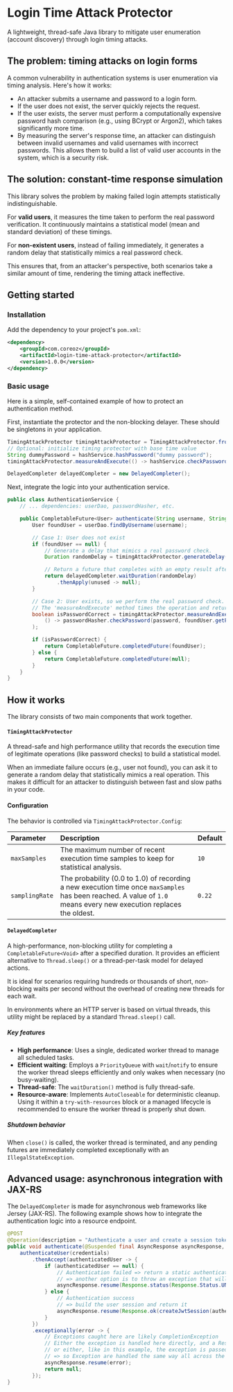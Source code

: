 # Login Time Attack Protector
A lightweight, thread-safe Java library to mitigate user enumeration (account discovery) through login timing attacks.

## The problem: timing attacks on login forms
A common vulnerability in authentication systems is user enumeration via timing analysis. Here's how it works:

* An attacker submits a username and password to a login form.
* If the user does not exist, the server quickly rejects the request.
* If the user exists, the server must perform a computationally expensive password hash comparison (e.g., using BCrypt or Argon2), which takes significantly more time.
* By measuring the server's response time, an attacker can distinguish between invalid usernames and valid usernames with incorrect passwords. This allows them to build a list of valid user accounts in the system, which is a security risk.

## The solution: constant-time response simulation
This library solves the problem by making failed login attempts statistically indistinguishable.

For **valid users**, it measures the time taken to perform the real password verification. It continuously maintains a statistical model (mean and standard deviation) of these timings.

For **non-existent users**, instead of failing immediately, it generates a random delay that statistically mimics a real password check.

This ensures that, from an attacker's perspective, both scenarios take a similar amount of time, rendering the timing attack ineffective.

## Getting started
### Installation
Add the dependency to your project's `pom.xml`:

```xml
<dependency>
    <groupId>com.coreoz</groupId>
    <artifactId>login-time-attack-protector</artifactId>
    <version>1.0.0</version>
</dependency>
```

### Basic usage
Here is a simple, self-contained example of how to protect an authentication method.

First, instantiate the protector and the non-blocking delayer. These should be singletons in your application.
```java
TimingAttackProtector timingAttackProtector = TimingAttackProtector.fromDefaultConfig();
// Optional: initialize timing protector with base time value
String dummyPassword = hashService.hashPassword("dummy password");
timingAttackProtector.measureAndExecute(() -> hashService.checkPassword("wrong-dummy-password", dummyPassword));

DelayedCompleter delayedCompleter = new DelayedCompleter();
```

Next, integrate the logic into your authentication service.
```java
public class AuthenticationService {
    // ... dependencies: userDao, passwordHasher, etc.

    public CompletableFuture<User> authenticate(String username, String password) {
        User foundUser = userDao.findByUsername(username);

        // Case 1: User does not exist
        if (foundUser == null) {
            // Generate a delay that mimics a real password check.
            Duration randomDelay = timingAttackProtector.generateDelay();

            // Return a future that completes with an empty result after the delay.
            return delayedCompleter.waitDuration(randomDelay)
                .thenApply(unused -> null);
        }

        // Case 2: User exists, so we perform the real password check.
        // The 'measureAndExecute' method times the operation and returns its result.
        boolean isPasswordCorrect = timingAttackProtector.measureAndExecute(
            () -> passwordHasher.checkPassword(password, foundUser.getPasswordHash())
        );

        if (isPasswordCorrect) {
            return CompletableFuture.completedFuture(foundUser);
        } else {
            return CompletableFuture.completedFuture(null);
        }
    }
}
```

## How it works
The library consists of two main components that work together.

#### `TimingAttackProtector`
A thread-safe and high performance utility that records the execution time of legitimate operations (like password checks) to build a statistical model.

When an immediate failure occurs (e.g., user not found), you can ask it to generate a random delay that statistically mimics a real operation. This makes it difficult for an attacker to distinguish between fast and slow paths in your code.

#### Configuration
The behavior is controlled via `TimingAttackProtector.Config`:

| Parameter      | Description                                                                                                                                                        | Default |
|:---------------|:-------------------------------------------------------------------------------------------------------------------------------------------------------------------|:--------|
| `maxSamples`   | The maximum number of recent execution time samples to keep for statistical analysis.                                                                              | `10`    |
| `samplingRate` | The probability (0.0 to 1.0) of recording a new execution time once `maxSamples` has been reached. A value of `1.0` means every new execution replaces the oldest. | `0.22`  |

#### `DelayedCompleter`
A high-performance, non-blocking utility for completing a `CompletableFuture<Void>` after a specified duration. It provides an efficient alternative to `Thread.sleep()` or a thread-per-task model for delayed actions.

It is ideal for scenarios requiring hundreds or thousands of short, non-blocking waits per second without the overhead of creating new threads for each wait.

In environments where an HTTP server is based on virtual threads, this utility might be replaced by a standard `Thread.sleep()` call.

##### Key features
* **High performance**: Uses a single, dedicated worker thread to manage all scheduled tasks.
* **Efficient waiting**: Employs a `PriorityQueue` with `wait`/`notify` to ensure the worker thread sleeps efficiently and only wakes when necessary (no busy-waiting).
* **Thread-safe**: The `waitDuration()` method is fully thread-safe.
* **Resource-aware**: Implements `AutoCloseable` for deterministic cleanup. Using it within a `try-with-resources` block or a managed lifecycle is recommended to ensure the worker thread is properly shut down.

##### Shutdown behavior
When `close()` is called, the worker thread is terminated, and any pending futures are immediately completed exceptionally with an `IllegalStateException`.

## Advanced usage: asynchronous integration with JAX-RS
The `DelayedCompleter` is made for asynchronous web frameworks like Jersey (JAX-RS). The following example shows how to integrate the authentication logic into a resource endpoint.

```java
@POST
@Operation(description = "Authenticate a user and create a session token")
public void authenticate(@Suspended final AsyncResponse asyncResponse, Credentials credentials) {
    authenticateUser(credentials)
        .thenAccept(authenticatedUser -> {
            if (authenticatedUser == null) {
                // Authentication failed => return a static authentication failed object
                // => another option is to throw an exception that will be handle by the global configured ExceptionMapper instance (see bellow)
                asyncResponse.resume(Response.status(Response.Status.UNAUTHORIZED).entity(FAILD_AUTHENTICATION_OBJECT).build());
            } else {
                // Authentication success
                // => build the user session and return it
                asyncResponse.resume(Response.ok(createJwtSession(authenticatedUser)).build());
            }
        })
        .exceptionally(error -> {
            // Exceptions caught here are likely CompletionException
            // Either the exception is handled here directly, and a Response is passed to the asyncResponse object
            // or either, like in this example, the exception is passed to the asyncResponse object so it is handled by the global configured ExceptionMapper instance
            // => so Exception are handled the same way all across the application
            asyncResponse.resume(error);
            return null;
        });
}
```

